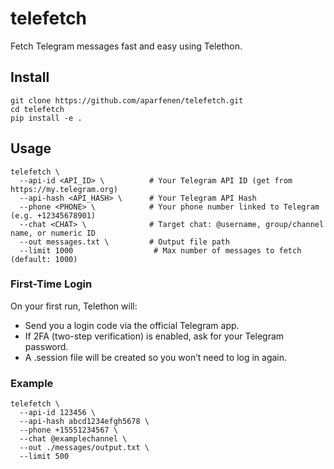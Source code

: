 # telefetch
Fetch Telegram messages fast and easy using Telethon.


## Install
```
git clone https://github.com/aparfenen/telefetch.git
cd telefetch
pip install -e .
```

## Usage
```
telefetch \
  --api-id <API_ID> \          # Your Telegram API ID (get from https://my.telegram.org)
  --api-hash <API_HASH> \      # Your Telegram API Hash
  --phone <PHONE> \            # Your phone number linked to Telegram (e.g. +12345678901)
  --chat <CHAT> \              # Target chat: @username, group/channel name, or numeric ID
  --out messages.txt \         # Output file path
  --limit 1000                  # Max number of messages to fetch (default: 1000)
```

### First-Time Login
On your first run, Telethon will:  
- Send you a login code via the official Telegram app.
- If 2FA (two-step verification) is enabled, ask for your Telegram password.
- A .session file will be created so you won’t need to log in again.

### Example
```
telefetch \
  --api-id 123456 \
  --api-hash abcd1234efgh5678 \
  --phone +15551234567 \
  --chat @examplechannel \
  --out ./messages/output.txt \
  --limit 500
```
